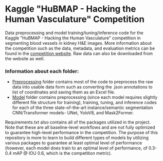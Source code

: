 # Kaggle "HuBMAP - Hacking the Human Vasculature" Competition
Data preprocessing and model training/tuning/inference code for the Kaggle "HuBMAP - Hacking the Human Vasculature" competition in segmenting blood vessels in kidney H&amp;E images. More information about the competition such as the data, metadata, and evaluation metrics can be found in the [competition website](https://www.kaggle.com/competitions/hubmap-hacking-the-human-vasculature). Raw data can also be downloaded from the website as well. 

### Information about each folder:
- [Preprocessing](https://github.com/chokevin8/Kaggle-hubmap/blob/master/preprocessing/preprocessing.ipynb) folder contains most of the code to preprocess the raw data into usable data form such as converting the .json annotations to list of coordinates and saving them as an Excel file.
- [Model](https://github.com/chokevin8/Kaggle-hubmap/tree/master/models) folder contains preprocessing (since each model requires slightly different file structure for training), training, tuning, and inference codes for each of the three state-of-the-art instance/semantic segmentation CNN/Transformer models- UNet, YoloV8, and Mask2Former. 

Requirements.txt also contains all of the packages utilized in the project. Note that these are all baseline-level workflows and are not fully optimized to guarantee high-level performance in the competition. The purpose of this repository is more to learn to build different types of models by utilizing various packages to guarantee at least optimal level of performance (however, each model does train to an optimal level of performance, of 0.3-0.4 mAP @ IOU 0.6, which is the competition metric).
